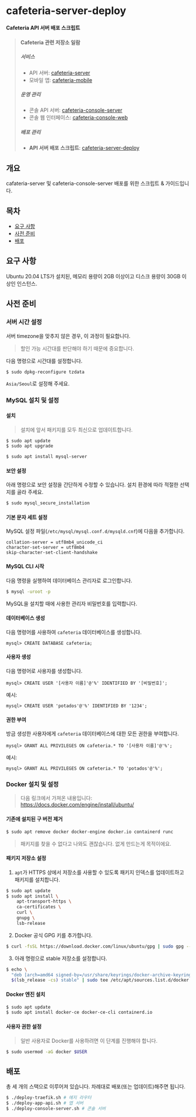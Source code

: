 # cafeteria-server-deploy

**Cafeteria API 서버 배포 스크립트**

> #### Cafeteria 관련 저장소 일람
>
> ##### 서비스
> - API 서버: [cafeteria-server](https://github.com/inu-appcenter/cafeteria-server)
> - 모바일 앱: [cafeteria-mobile](https://github.com/inu-appcenter/cafeteria-mobile)
>
> ##### 운영 관리
> - 콘솔 API 서버: [cafeteria-console-server](https://github.com/inu-appcenter/cafeteria-console-server)
> - 콘솔 웹 인터페이스: [cafeteria-console-web](https://github.com/inu-appcenter/cafeteria-console-web)
>
> ##### 배포 관리
> - **API 서버 배포 스크립트**: [cafeteria-server-deploy](https://github.com/inu-appcenter/cafeteria-server-deploy)

## 개요

cafateria-server 및 cafeteria-console-server 배포를 위한 스크립트 & 가이드입니다.

## 목차

- [요구 사항](#요구-사항)
- [사전 준비](#사전-준비)
- [배포](#배포)

## 요구 사항

Ubuntu 20.04 LTS가 설치된, 메모리 용량이 2GB 이상이고 디스크 용량이 30GB 이상인 인스턴스.

## 사전 준비

### 서버 시간 설정

서버 timezone을 맞추지 않은 경우, 이 과정이 필요합니다.

> 할인 가능 시간대를 판단해야 하기 때문에 중요합니다.

다음 명령으로 시간대를 설정합니다.

~~~bash
$ sudo dpkg-reconfigure tzdata
~~~

`Asia/Seoul`로 설정해 주세요.

### MySQL 설치 및 설정

#### 설치

> 설치에 앞서 패키지를 모두 최신으로 업데이트합니다.

~~~bash
$ sudo apt update
$ sudo apt upgrade
~~~

~~~bash
$ sudo apt install mysql-server
~~~

#### 보안 설정

아래 명령으로 보안 설정을 간단하게 수정할 수 있습니다. 설치 환경에 따라 적절한 선택지를 골라 주세요.
~~~bash
$ sudo mysql_secure_installation
~~~

#### 기본 문자 세트 설정

MySQL 설정 파일(`/etc/mysql/mysql.conf.d/mysqld.cnf`)에 다음을 추가합니다.

~~~
collation-server = utf8mb4_unicode_ci
character-set-server = utf8mb4
skip-character-set-client-handshake
~~~

#### MySQL CLI 시작

다음 명령을 실행하여 데이터베이스 관리자로 로그인합니다.

~~~bash
$ mysql -uroot -p
~~~

MySQL을 설치할 때에 사용한 관리자 비밀번호를 입력합니다.

#### 데이터베이스 생성

다음 명령어를 사용하여 `cafeteria` 데이터베이스를 생성합니다.

~~~
mysql> CREATE DATABASE cafeteria;
~~~

#### 사용자 생성

다음 명령어로 사용자를 생성합니다.

~~~
mysql> CREATE USER '[사용자 이름]'@'%' IDENTIFIED BY '[비밀번호]';
~~~

예시:

~~~
mysql> CREATE USER 'potados'@'%' IDENTIFIED BY '1234';
~~~

#### 권한 부여

방금 생성한 사용자에게 `cafeteria` 데이터베이스에 대한 모든 권한을 부여합니다.

~~~
mysql> GRANT ALL PRIVILEGES ON cafeteria.* TO '[사용자 이름]'@'%';
~~~

예시:

~~~
mysql> GRANT ALL PRIVILEGES ON cafeteria.* TO 'potados'@'%';
~~~

### Docker 설치 및 설정

> 다음 링크에서 가져온 내용입니다: https://docs.docker.com/engine/install/ubuntu/

#### 기존에 설치된 구 버전 제거

~~~bash
$ sudo apt remove docker docker-engine docker.io containerd runc
~~~

> 패키지를 찾을 수 없다고 나와도 괜찮습니다. 없게 만드는게 목적이에요.

#### 패키지 저장소 설정

1. `apt`가 HTTPS 상에서 저장소를 사용할 수 있도록 패키지 인덱스를 업데이트하고 패키지를 설치합니다.
~~~bash
$ sudo apt update
$ sudo apt install \
    apt-transport-https \
    ca-certificates \
    curl \
    gnupg \
    lsb-release
~~~

2. Docker 공식 GPG 키를 추가합니다.
~~~bash
$ curl -fsSL https://download.docker.com/linux/ubuntu/gpg | sudo gpg --dearmor -o /usr/share/keyrings/docker-archive-keyring.gpg
~~~

3. 아래 명령으로 stable 저장소를 설정합니다.
~~~bash
$ echo \
  "deb [arch=amd64 signed-by=/usr/share/keyrings/docker-archive-keyring.gpg] https://download.docker.com/linux/ubuntu \
  $(lsb_release -cs) stable" | sudo tee /etc/apt/sources.list.d/docker.list > /dev/null
~~~

#### Docker 엔진 설치

~~~bash
$ sudo apt update
$ sudo apt install docker-ce docker-ce-cli containerd.io
~~~

#### 사용자 권한 설정

> 일반 사용자로 Docker를 사용하려면 이 단계를 진행해야 합니다.

```bash
$ sudo usermod -aG docker $USER
```

## 배포

총 세 개의 스택으로 이루어져 있습니다. 차례대로 배포(또는 업데이트)해주면 됩니다.

```bash
$ ./deploy-traefik.sh # 에지 라우터
$ ./deploy-app-api.sh # 앱 서버
$ ./deploy-console-server.sh # 콘솔 서버
```
